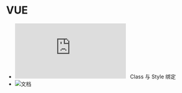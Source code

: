 # VUE 
- ![官方文档](https://cn.vuejs.org/v2/guide/instance.html)  
Class 与 Style 绑定
- ![文档](https://github.com/ArcherGrey/study/tree/master/JavaScript/vue/doc)
